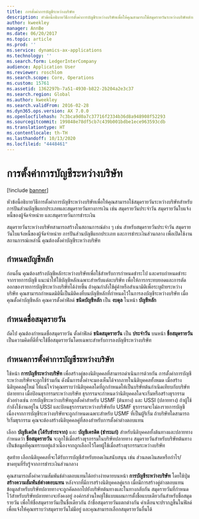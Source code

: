 ```yaml
---
title: การตั้งค่าการบัญชีระหว่างบริษัท
description: หัวข้อนี้อธิบายวิธีการตั้งค่าการบัญชีระหว่างบริษัทเพื่อให้คุณสามารถใช้สมุดรายวันระหว่างบริษัทสำหรับการปันส่วนบัญชีแยกประเภทและสมุดรายวันทางการเงิน เช่น สมุดรายวันประจำวัน สมุดรายวันใบแจ้งหนี้ของผู้จัดจำหน่าย และสมุดรายวันการชำระเงิน
author: kweekley
manager: AnnBe
ms.date: 06/20/2017
ms.topic: article
ms.prod: ''
ms.service: dynamics-ax-applications
ms.technology: ''
ms.search.form: LedgerInterCompany
audience: Application User
ms.reviewer: roschlom
ms.search.scope: Core, Operations
ms.custom: 15761
ms.assetid: 1362297b-7a51-4930-b822-2b204a2e3c37
ms.search.region: Global
ms.author: kweekley
ms.search.validFrom: 2016-02-28
ms.dyn365.ops.version: AX 7.0.0
ms.openlocfilehash: 7c3bca9d0a7c37716f2334b36d8a948908f52293
ms.sourcegitcommit: 199848e78df5cb7c439b001bdbe1ece963593cdb
ms.translationtype: HT
ms.contentlocale: th-TH
ms.lasthandoff: 10/13/2020
ms.locfileid: "4448461"
---
```

# <a name="intercompany-accounting-setup"></a>การตั้งค่าการบัญชีระหว่างบริษัท

[!include [banner](../includes/banner.md)]

หัวข้อนี้อธิบายวิธีการตั้งค่าการบัญชีระหว่างบริษัทเพื่อให้คุณสามารถใช้สมุดรายวันระหว่างบริษัทสำหรับการปันส่วนบัญชีแยกประเภทและสมุดรายวันทางการเงิน เช่น สมุดรายวันประจำวัน สมุดรายวันใบแจ้งหนี้ของผู้จัดจำหน่าย และสมุดรายวันการชำระเงิน

สมุดรายวันระหว่างบริษัทสามารถสร้างในสถานการณ์ต่าง ๆ เช่น สำหรับสมุดรายวันประจำวัน สมุดรายวันใบแจ้งหนี้ของผู้จัดจำหน่าย การปันส่วนบัญชีแยกประเภท และการชำระเงินส่วนกลาง เพื่อเปิดใช้งานสถานการณ์เหล่านี้ คุณต้องตั้งค่าบัญชีระหว่างบริษัท

## <a name="define-main-accounts"></a>กำหนดบัญชีหลัก
ก่อนอื่น คุณต้องสร้างบัญชีหลักระหว่างบริษัทเพื่อใช้สำหรับการกำหนดชำระไป และครบกำหนดชำระจากรายการบัญชี แนะนำให้ใช้บัญชีหลักเฉพาะสำหรับแต่ละบริษัท เพื่อให้การกระทบยอดและการตัดออกของรายการบัญชีระหว่างบริษัทได้ง่ายขึ้น ถ้าคุณกำลังใช้คู่ค้าหรือสำเนามิติเพื่อระบุฝ่ายระหว่างบริษัท คุณสามารถกำหนดมิตินี้เป็นมิติคงที่บนบัญชีหลักที่กำหนดไว้ในการลงบัญชีระหว่างบริษัท เมื่อคุณตั้งค่าบัญชีหลัก คุณควรตั้งค่าฟิลด์ **ชนิดบัญชีหลัก** เป็น **งบดุล** ในหน้า **บัญชีหลัก**

## <a name="define-journal-names"></a>กำหนดชื่อสมุดรายวัน
ถัดไป คุณต้องกำหนดชื่อสมุดรายวัน ตั้งค่าฟิลด์ **ชนิดสมุดรายวัน** เป็น **ประจำวัน** บนหน้า **ชื่อสมุดรายวัน** เป็นความคิดที่ดีที่จะใช้ชื่อสมุดรายวันโดยเฉพาะสำหรับการลงบัญชีระหว่างบริษัท

## <a name="define-intercompany-accounting-setup"></a>กำหนดการตั้งค่าการบัญชีระหว่างบริษัท
ใช้หน้า **การบัญชีระหว่างบริษัท** เพื่อสร้างคู่ของนิติบุคคลที่สามารถดำเนินการด้วยกัน การตั้งค่าการบัญชีระหว่างบริษัทจะถูกใช้ร่วมกัน ดังนั้นการตั้งค่าจะมองเห็นได้จากภายในนิติบุคคลทั้งหมด เมื่อสร้างนิติบุคคลคู่ใหม่ ให้แน่ใจว่าคุณทราบว่านิติบุคคลใดที่ถูกกำหนดให้เป็นบริษัทต้นกำเนิดเทียบกับบริษัทปลายทาง เมื่อป้อนธุรกรรมระหว่างบริษัท ธุรกรรมจะกำหนดว่านิติบุคคลใดจะเริ่มหรือสร้างธุรกรรม ตัวอย่างเช่น การบัญชีระหว่างบริษัทถูกตั้งค่าสำหรับ USMF (ต้นทาง) และ USSI (ปลายทาง) ถ้าผู้ใช้กำลังใช้งานอยู่ใน USSI และป้อนธุรกรรมระหว่างบริษัทกับ USMF ธุรกรรมจะไม่ลงรายการบัญชีเนื่องจากการบัญชีระหว่างบริษัทจะถูกกำหนดเฉพาะสำหรับ USMF ที่เป็นผู้ริเริ่ม ถ้าบริษัทใดสามารถริเริ่มธุรกรรม คุณจะต้องสร้างนิติบุคคลคู่ที่สองสำหรับการตั้งค่าต่างตอบแทน 

เลือก **บัญชีเดบิต (ได้รับชำระจาก)** และ **บัญชีเครดิต (ชำระแก่)** สำหรับนิติบุคคลทั้งต้นทางและปลายทาง กำหนดว่า **ชื่อสมุดรายวัน** จะถูกใช้เมื่อสร้างธุรกรรมในบริษัทปลายทาง สมุดรายวันสำหรับบริษัทต้นทางเป็นข้อมูลที่คุณทราบอยู่แล้วเนื่องจากถูกเลือกไว้โดยผู้ใช้เมื่อสร้างธุรกรรมระหว่างบริษัท 

สุดท้าย เลือกนิติบุคคลที่จะได้รับการบัญชีสำหรับยอดเงินสนับสนุน เช่น ส่วนลดเงินสดหรือกำไร/ขาดทุนที่รับรู้จากการชำระเงินส่วนกลาง 

คุณสามารถตั้งค่าความสัมพันธ์ต่างตอบแทนได้อย่างง่ายดายบนหน้า **การบัญชีระหว่างบริษัท** โดยใช้ปุ่ม **สร้างความสัมพันธ์ต่างตอบแทน** หลังจากที่มีการสร้างนิติบุคคลคู่แรก เมื่อมีการสร้างคู่ต่างตอบแทน ข้อมูลสำหรับบริษัทปลายทางจะถูกคัดลอกไปยังบริษัทต้นทางและในทางกลับกัน สมุดรายวันที่กำหนดไว้สำหรับบริษัทปลายทางจะยังคงอยู่ องค์กรส่วนใหญ่ใช้แบบแผนการตั้งชื่อแบบเดียวกันสำหรับชื่อสมุดรายวัน เพื่อให้ชื่อสมุดรายวันเป็นชื่อเดียวกัน ถ้าชื่อสมุดรายวันแตกต่างกัน คำเตือนจะปรากฏขึ้นในฟิลด์เพื่อแจ้งให้คุณทราบว่าสมุดรายวันไม่มีอยู่ และคุณสามารถเลือกสมุดรายวันอื่นได้



